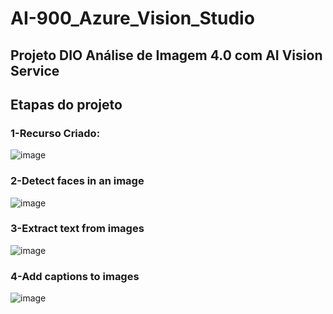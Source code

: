# AI-900_Azure_Vision_Studio
## Projeto DIO Análise de Imagem 4.0 com AI Vision Service

## Etapas do projeto

### 1-Recurso Criado:

![image](https://github.com/adomiranbastos/AI-900_Azure_Vision_Studio/assets/80589839/562c4b64-a305-4c52-9c20-9765c20bbc7d)


### 2-Detect faces in an image

![image](https://github.com/adomiranbastos/AI-900_Azure_Vision_Studio/assets/80589839/d32d0165-7d33-4555-9352-b7c9bbfcef5f)


### 3-Extract text from images

![image](https://github.com/adomiranbastos/AI-900_Azure_Vision_Studio/assets/80589839/621e62bd-bee8-4286-9d90-ea02d995da04)

### 4-Add captions to images
![image](https://github.com/adomiranbastos/AI-900_Azure_Vision_Studio/assets/80589839/a178e253-5495-4d22-9dd9-78d9159f1679)
